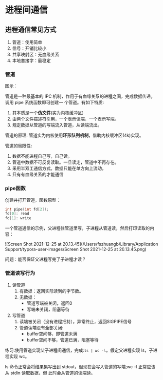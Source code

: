 # 进程间通信

## 进程通信常见方式

1. 管道：使用简单
2. 信号：开销比较小
3. 共享映射区：无血缘关系
4. 本地套接字：最稳定

### 管道

图示：



管道是一种最基本的 IPC 机制，作用于有血缘关系的进程之间，完成数据传递。调用 pipe 系统函数即可创建一 个管道。有如下特质:

1. 其本质是一个**伪文件**(实为内核缓冲区)
2. 由两个文件描述符引用，一个表示读端，一个表示写端。
3. 规定数据从管道的写端流入管道，从读端流出。

管道的原理: 管道实为内核使用**环形队列机制**，借助内核缓冲区(4k)实现。

管道的局限性:

1. 数据不能进程自己写，自己读。
2. 管道中数据不可反复读取。一旦读走，管道中不再存在。
3. 采用半双工通信方式，数据只能在单方向上流动。
4. 只有有血缘关系的才能通信

### pipe函数

创建并打开管道，函数原型：

```c
int pipe(int fd[2]);
fd[0]: read
fd[1]: write
```

一个管道通信的示例，父进程往管道里写，子进程从管道读，然后打印读取的内容：

![Screen Shot 2021-12-25 at 20.13.45](/Users/fszhuangb/Library/Application Support/typora-user-images/Screen Shot 2021-12-25 at 20.13.45.png)

问题：能否保证父进程写完了子进程才读？

### 管道读写行为

1. 读管道
   1. 有数据：返回实际读到的字节数。
   2. 无数据：
      - 管道写端被关闭，返回0
      - 写端未关闭，阻塞等待
2. 写管道
   1. 读端被关闭（没有进程把持），异常终止，返回SIGPIPE信号
   2. 管道读端没有全部关闭:
      - buffer空间够，即管道未满
      - buffer空间不够，管道已满，阻塞等待

练习:使用管道实现父子进程间通信，完成:`ls | wc -l`。假定父进程实现 ls，子进程实现 wc。

ls 命令正常会将结果集写出到 stdout，但现在会写入管道的写端;wc –l 正常应该从 stdin 读取数据，但 此时会从管道的读端读。